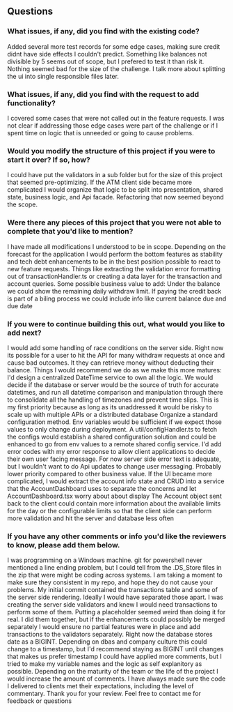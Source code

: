 ## Questions

### What issues, if any, did you find with the existing code?
Added several more test records for some edge cases, making sure credit didnt have side effects I couldn't predict. Something like balances not divisible by 5 seems out of scope, but I prefered to test it than risk it.
Nothing seemed bad for the size of the challenge. I talk more about splitting the ui into single responsible files later.

### What issues, if any, did you find with the request to add functionality?
I covered some cases that were not called out in the feature requests. I was not clear if addressing those edge cases were part of the challenge or if I spent time on logic that is unneeded or going to cause problems.

### Would you modify the structure of this project if you were to start it over? If so, how?
I could have put the validators in a sub folder but for the size of this project that seemed pre-optimizing. 
If the ATM client side became more complicated I would organize that logic to be split into presentation, shared state, business logic, and Api facade. Refactoring that now seemed beyond the scope.

### Were there any pieces of this project that you were not able to complete that you'd like to mention?
I have made all modifications I understood to be in scope. Depending on the forecast for the application I would perform the bottom features as stability and tech debt enhancements to be in the best position possible to react to new feature requests. Things like extracting the validation error formatting out of transactionHandler.ts or creating a data layer for the transaction and account queries.
Some possible business value to add: 
Under the balance we could show the remaining daily withdraw limit.
If paying the credit back is part of a biling process we could include info like current balance due and due date

### If you were to continue building this out, what would you like to add next?
I would add some handling of race conditions on the server side. Right now its possible for a user to hit the API for many withdraw requests at once and cause bad outcomes. It they can retrieve money without deducting their balance.
Things I would recommend we do as we make this more matures:
I'd design a centralized DateTime service to own all the logic. We would decide if the database or server would be the source of truth for accurate datetimes, and run all datetime comparison and manipulation through there to consolidate all the handling of timezones and prevent time slips. This is my first priority because as long as its unaddressed it would be risky to scale up with multiple APIs or a distributed database
Organize a standard configuration method.  Env variables would be sufficient if we expect those values to only change during deployment. A util/configHandler.ts to fetch the configs would establish a shared configuration solution and could be enhanced to go from env values to a remote shared config service.
I'd add error codes with my error response to allow client applications to decide their own user facing message.  For now server side error text is adequate, but I wouldn't want to do Api updates to change user messaging. Probably lower priority compared to other business value.
If the UI became more complicated, I would extract the account info state and CRUD into a service that the AccountDashboard uses to separate the concerns and let AccountDashboard.tsx worry about about display
The Account object sent back to the client could contain more information about the available limits for the day or the configurable limits so that the client side can perform more validation and hit the server and database less often

### If you have any other comments or info you'd like the reviewers to know, please add them below.
I was programming on a Windows machine. git for powershell never mentioned a line ending problem, but I could tell from the .DS_Store files in the zip that were might be coding across systems. I am taking a moment to make sure they consistent in my repo, and hope they do not cause your problems.
My initial commit contained the transactions table and some of the server side rendering.  Ideally I would have separated those apart. I was creating the server side validators and knew I would need transactions to perform some of them. Putting a placeholder seemed weird than doing it for real. I did them together, but if the enhancements could possibly be merged separately I would ensure no partial features were in place and add transactions to the validators separately.
Right now the database stores date as a BIGINT. Depending on dbas and company culture this could change to a timestamp, but I'd recommend staying as BIGINT until changes that makes us prefer timestamp
I could have applied more comments, but I tried to make my variable names and the logic as self explanitory as possible. Depending on the maturity of the team or the life of the project I would increase the amount of comments. I have always made sure the code I delivered to clients met their expectations, including the level of commentary.
Thank you for your review. Feel free to contact me for feedback or questions